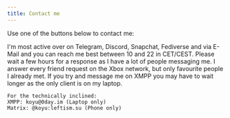 ```yaml
---
title: Contact me
---
```

Use one of the buttons below to contact me:

<a href="https://koyu.space/@koyuchan" target="_blank" class="social" rel="me noopener"><i class="fab fa-mastodon"></i></a> <a href="https://t.me/bubblineyuri" class="social" target="_blank" rel="noopener"><i class="fab fa-telegram"></i></a> <a href="https://www.snapchat.com/add/bubblineyuri" class="social" target="_blank" rel="noopener"><i class="fab fa-snapchat-ghost"></i></a> <a href="https://steamcommunity.com/id/bubblineyuri" class="social" target="_blank" rel="noopener"><i class="fab fa-steam"></i></a>  <a href="http://live.xbox.com/Profile?Gamertag=bubblineyuri" class="social" target="_blank" rel="noopener"><i class="fab fa-xbox"></i></a> <a href="https://discord.com/users/635125063896793098" class="social" target="_blank" rel="noopener"><i class="fab fa-discord"></i></a> <a href="mailto:me@koyu.space" class="social" rel="noopener"><i class="fa fa-envelope"></i></a>

I'm most active over on Telegram, Discord, Snapchat, Fediverse and via E-Mail and you can reach me best between 10 and 22 in CET/CEST. Please wait a few hours for a response as I have a lot of people messaging me. I answer every friend request on the Xbox network, but only favourite people I already met. If you try and message me on XMPP you may have to wait longer as the only client is on my laptop.

```
For the technically inclined:
XMPP: koyu@0day.im (Laptop only)
Matrix: @koyu:leftism.su (Phone only)
```